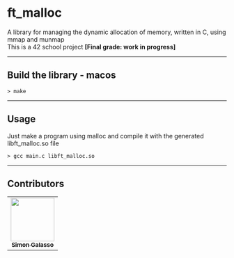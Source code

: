 # ft_malloc
A library for managing the dynamic allocation of memory, written in C, using mmap and munmap<br/>
This is a 42 school project <strong>[Final grade: work in progress]</strong>

---
## Build the library - macos
```
> make
```

---
## Usage
Just make a program using malloc and compile it with the generated libft_malloc.so file
```
> gcc main.c libft_malloc.so
```

---
## Contributors
<table>
  <tr>
    <td align="center"><a href="https://github.com/sgalasso42"><img src="https://avatars2.githubusercontent.com/u/38636967?v=4" width="100px;" alt=""/><br /><sub><b>Simon Galasso</b></sub></a><br />
  </tr>
</table>
